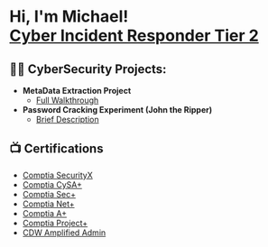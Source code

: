 <h1>Hi, I'm Michael! <br/><a href="https://www.linkedin.com/in/michael-engel-5849b0173//">Cyber Incident Responder Tier 2</a>

<h2>👨‍💻 CyberSecurity Projects:</h2>

- <b>MetaData Extraction Project </b>
  - [Full Walkthrough](https://github.com/Mengel213/Metadata-Extraction-Project#readme)  
- <b>Password Cracking Experiment (John the Ripper)</b>
  - [Brief Description](https://github.com/Mengel213/Password-Cracking-Project/blob/main/README.md)

<h2>📺 Certifications</h2>

- [Comptia SecurityX](https://www.credly.com/badges/e898dab7-f237-41c3-ba09-febe0a3a495c)
- [Comptia CySA+](https://www.credly.com/badges/a3c69edf-d641-4221-9187-b3159ecc2c1e)
- [Comptia Sec+](https://www.credly.com/badges/c1512848-b2a8-442e-b9e0-2bc214796986)
- [Comptia Net+](https://www.credly.com/badges/31348770-776f-4f0d-92df-d3d88bfe8318)
- [Comptia A+](https://www.credly.com/badges/fdb5f956-840b-44c4-86f5-ce5b2e79426c)
- [Comptia Project+](https://www.credly.com/badges/0223b95a-f7f1-4f7b-a4dc-c86209b010ff)
- [CDW Amplified Admin](https://www.credential.net/20b5f7f7-20bc-494f-b6cf-2b0e923c09b0#gs.1wsjpi)
